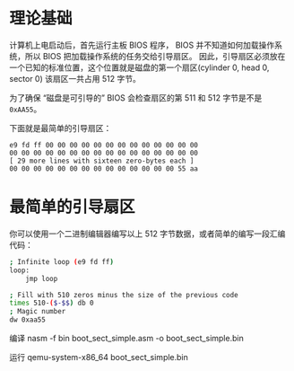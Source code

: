 # 理论基础

计算机上电启动后，首先运行主板 BIOS 程序， BIOS 并不知道如何加载操作系统，所以 BIOS 把加载操作系统的任务交给引导扇区。 因此，引导扇区必须放在一个已知的标准位置，这个位置就是磁盘的第一个扇区(cylinder 0, head 0, sector 0) 该扇区一共占用 512 字节。

为了确保 “磁盘是可引导的” BIOS 会检查扇区的第 511 和 512 字节是不是 `0xAA55`。

下面就是最简单的引导扇区：

```
e9 fd ff 00 00 00 00 00 00 00 00 00 00 00 00 00
00 00 00 00 00 00 00 00 00 00 00 00 00 00 00 00
[ 29 more lines with sixteen zero-bytes each ]
00 00 00 00 00 00 00 00 00 00 00 00 00 00 55 aa
```

# 最简单的引导扇区

你可以使用一个二进制编辑器编写以上 512 字节数据，或者简单的编写一段汇编代码：

```bash
; Infinite loop (e9 fd ff)
loop:
    jmp loop 

; Fill with 510 zeros minus the size of the previous code
times 510-($-$$) db 0
; Magic number
dw 0xaa55 
```

编译 nasm -f bin boot_sect_simple.asm -o boot_sect_simple.bin

运行 qemu-system-x86_64 boot_sect_simple.bin
